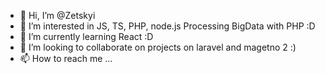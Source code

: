 - 👋 Hi, I’m @Zetskyi
- 👀 I’m interested in JS, TS, PHP, node.js Processing BigData with PHP :D
- 🌱 I’m currently learning React :D
- 💞️ I’m looking to collaborate on projects on laravel and magetno 2 :)
- 📫 How to reach me ...
